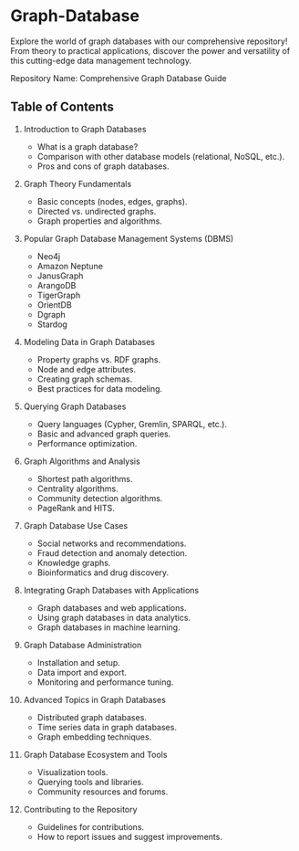 # Graph-Database
Explore the world of graph databases with our comprehensive repository! From theory to practical applications, discover the power and versatility of this cutting-edge data management technology.

Repository Name: Comprehensive Graph Database Guide

## Table of Contents

1. Introduction to Graph Databases
   - What is a graph database?
   - Comparison with other database models (relational, NoSQL, etc.).
   - Pros and cons of graph databases.

2. Graph Theory Fundamentals
   - Basic concepts (nodes, edges, graphs).
   - Directed vs. undirected graphs.
   - Graph properties and algorithms.

3. Popular Graph Database Management Systems (DBMS)
   - Neo4j
   - Amazon Neptune
   - JanusGraph
   - ArangoDB
   - TigerGraph
   - OrientDB
   - Dgraph
   - Stardog

4. Modeling Data in Graph Databases
   - Property graphs vs. RDF graphs.
   - Node and edge attributes.
   - Creating graph schemas.
   - Best practices for data modeling.

5. Querying Graph Databases
   - Query languages (Cypher, Gremlin, SPARQL, etc.).
   - Basic and advanced graph queries.
   - Performance optimization.

6. Graph Algorithms and Analysis
   - Shortest path algorithms.
   - Centrality algorithms.
   - Community detection algorithms.
   - PageRank and HITS.

7. Graph Database Use Cases
   - Social networks and recommendations.
   - Fraud detection and anomaly detection.
   - Knowledge graphs.
   - Bioinformatics and drug discovery.

8. Integrating Graph Databases with Applications
   - Graph databases and web applications.
   - Using graph databases in data analytics.
   - Graph databases in machine learning.

9. Graph Database Administration
   - Installation and setup.
   - Data import and export.
   - Monitoring and performance tuning.

10. Advanced Topics in Graph Databases
    - Distributed graph databases.
    - Time series data in graph databases.
    - Graph embedding techniques.

11. Graph Database Ecosystem and Tools
    - Visualization tools.
    - Querying tools and libraries.
    - Community resources and forums.

12. Contributing to the Repository
    - Guidelines for contributions.
    - How to report issues and suggest improvements.


